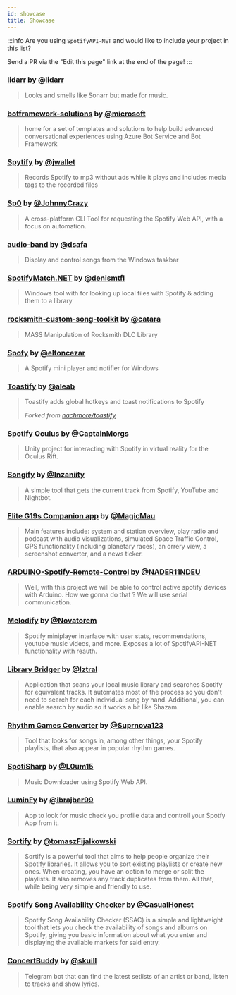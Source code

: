```yaml
---
id: showcase
title: Showcase
---
```


:::info
Are you using `SpotifyAPI-NET` and would like to include your project in this list?

Send a PR via the "Edit this page" link at the end of the page!
:::

### [lidarr](https://github.com/lidarr/Lidarr) by [@lidarr](https://github.com/lidarr)

> Looks and smells like Sonarr but made for music.

### [botframework-solutions](https://github.com/microsoft/botframework-solutions) by [@microsoft](https://github.com/microsoft)

> home for a set of templates and solutions to help build advanced conversational experiences using Azure Bot Service and Bot Framework

### [Spytify](https://github.com/jwallet/spy-spotify) by [@jwallet](https://github.com/jwallet)

> Records Spotify to mp3 without ads while it plays and includes media tags to the recorded files

### [Sp0](https://github.com/JohnnyCrazy/sp0) by [@JohnnyCrazy](https://github.com/JohnnyCrazy)

> A cross-platform CLI Tool for requesting the Spotify Web API, with a focus on automation. 

### [audio-band](https://github.com/dsafa/audio-band) by [@dsafa](https://github.com/dsafa)

> Display and control songs from the Windows taskbar

### [SpotifyMatch.NET](https://github.com/DenisMtfl/SpotifyMatch.NET) by [@denismtfl](https://github.com/DenisMtfl)

> Windows tool with for looking up local files with Spotify & adding them to a library

### [rocksmith-custom-song-toolkit](https://github.com/catara/rocksmith-custom-song-toolkit) by [@catara](https://github.com/catara)

> MASS Manipulation of Rocksmith DLC Library

### [Spofy](https://github.com/eltoncezar/Spofy) by [@eltoncezar](https://github.com/eltoncezar)

> A Spotify mini player and notifier for Windows

### [Toastify](https://github.com/aleab/toastify) by [@aleab](https://github.com/aleab)

> Toastify adds global hotkeys and toast notifications to Spotify
>
> *Forked from [nachmore/toastify](https://github.com/nachmore/toastify)*

### [Spotify Oculus](https://github.com/CaptainMorgs/spotify-oculus-release) by [@CaptainMorgs](https://github.com/CaptainMorgs)

> Unity project for interacting with Spotify in virtual reality for the Oculus Rift.

### [Songify](https://github.com/Inzaniity/Songify) by [@Inzaniity](https://github.com/Inzaniity)

> A simple tool that gets the current track from Spotify, YouTube and Nightbot.

### [Elite G19s Companion app](https://forums.frontier.co.uk/threads/elite-g19s-companion-app-with-simulated-space-traffic-control.226782/) by [@MagicMau](https://github.com/MagicMau)

> Main features include: system and station overview, play radio and podcast with audio visualizations, simulated Space Traffic Control, GPS functionality (including planetary races), an orrery view, a screenshot converter, and a news ticker.

### [ARDUINO-Spotify-Remote-Control](https://github.com/NADER11NDEU/ARDUINO-Spotify-Remote-Control) by [@NADER11NDEU](https://github.com/NADER11NDEU)

> Well, with this project we will be able to control active spotify devices with Arduino. How we gonna do that ? We will use serial communication.

### [Melodify](https://github.com/novatorem/Melodify) by [@Novatorem](https://github.com/Novatorem)

> Spotify miniplayer interface with user stats, recommendations, youtube music videos, and more. Exposes a lot of SpotifyAPI-NET functionality with reauth.

### [Library Bridger](https://github.com/Iztral/Library-Bridger-2) by [@Iztral](https://github.com/Iztral)

> Application that scans your local music library and searches Spotify for equivalent tracks. It automates most of the process so you don't need to search for each individual song by hand. Additional, you can enable search by audio so it works a bit like Shazam.

### [Rhythm Games Converter](https://github.com/Suprnova123/Rhythm-Games-Converter) by [@Suprnova123](https://github.com/Suprnova123)

> Tool that looks for songs in, among other things, your Spotify playlists, that also appear in popular rhythm games.

### [SpotiSharp](https://github.com/L0um15/SpotiSharp) by [@L0um15](https://github.com/L0um15)

> Music Downloader using Spotify Web API.

### [LuminFy](https://github.com/Ibrajber99/LuminFy) by [@ibrajber99](https://github.com/Ibrajber99)

> App to look for music check you profile data and controll your Spotfy App from it. 

### [Sortify](https://github.com/tomaszFijalkowski/Sortify) by [@tomaszFijalkowski](https://github.com/tomaszFijalkowski)

> Sortify is a powerful tool that aims to help people organize their Spotify libraries. It allows you to sort existing playlists or create new ones. When creating, you have an option to merge or split the playlists. It also removes any track duplicates from them. All that, while being very simple and friendly to use.


### [Spotify Song Availability Checker](https://github.com/CasualHonest/SpotifySongAvailabilityChecker) by [@CasualHonest](https://github.com/CasualHonest/)

> Spotify Song Availability Checker (SSAC) is a simple and lightweight tool that lets you check the availability of songs and albums on Spotify, giving you basic information about what you enter and displaying the available markets for said entry.

### [ConcertBuddy](https://github.com/skuill/ConcertBuddy) by [@skuill](https://github.com/skuill)

> Telegram bot that can find the latest setlists of an artist or band, listen to tracks and show lyrics.
